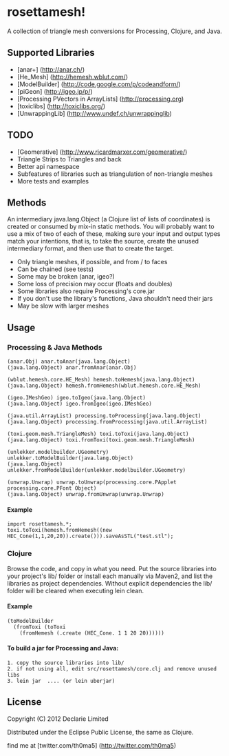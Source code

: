 # rosettamesh!

A collection of triangle mesh conversions for Processing, Clojure, and Java.

## Supported Libraries

- [anar+] (http://anar.ch/)
- [He_Mesh] (http://hemesh.wblut.com/)
- [ModelBuilder] (http://code.google.com/p/codeandform/)
- [piGeon] (http://igeo.jp/p/)
- [Processing PVectors in ArrayLists] (http://processing.org)
- [toxiclibs] (http://toxiclibs.org/)
- [UnwrappingLib] (http://www.undef.ch/unwrappinglib)

## TODO

- [Geomerative] (http://www.ricardmarxer.com/geomerative/)
- Triangle Strips to Triangles and back
- Better api namespace
- Subfeatures of libraries such as triangulation of non-triangle meshes
- More tests and examples

## Methods

An intermediary java.lang.Object (a Clojure list of lists of coordinates) is
created or consumed by mix-in static methods. You will probably want to
use a mix of two of each of these, making sure your input and output
types match your intentions, that is, to take the source, create the
unused intermediary format, and then use that to create the target.

- Only triangle meshes, if possible, and from / to faces
- Can be chained (see tests)
- Some may be broken (anar, igeo?)
- Some loss of precision may occur (floats and doubles) 
- Some libraries also require Processing's core.jar
- If you don't use the library's functions, Java shouldn't need their jars
- May be slow with larger meshes

## Usage

### Processing & Java Methods

    (anar.Obj) anar.toAnar(java.lang.Object)
    (java.lang.Object) anar.fromAnar(anar.Obj)

    (wblut.hemesh.core.HE_Mesh) hemesh.toHemesh(java.lang.Object)
    (java.lang.Object) hemesh.fromHemesh(wblut.hemesh.core.HE_Mesh)

    (igeo.IMeshGeo) igeo.toIgeo(java.lang.Object)
    (java.lang.Object) igeo.fromIgeo(igeo.IMeshGeo)

    (java.util.ArrayList) processing.toProcessing(java.lang.Object)
    (java.lang.Object) processing.fromProcessing(java.util.ArrayList)

    (toxi.geom.mesh.TriangleMesh) toxi.toToxi(java.lang.Object)
    (java.lang.Object) toxi.fromToxi(toxi.geom.mesh.TriangleMesh)

    (unlekker.modelbuilder.UGeometry) unlekker.toModelBuilder(java.lang.Object)
    (java.lang.Object) unlekker.fromModelBuilder(unlekker.modelbuilder.UGeometry)

    (unwrap.Unwrap) unwrap.toUnwrap(processing.core.PApplet processing.core.PFont Object)
    (java.lang.Object) unwrap.fromUnwrap(unwrap.Unwrap)

#### Example

    import rosettamesh.*;
    toxi.toToxi(hemesh.fromHemesh((new HEC_Cone(1,1,20,20)).create())).saveAsSTL("test.stl");
    

### Clojure

Browse the code, and copy in what you need. Put the source libraries
into your project's lib/ folder or install each manually via Maven2, and
list the libraries as project dependencies. Without explicit dependencies
the lib/ folder will be cleared when executing lein clean.

#### Example

    (toModelBuilder 
      (fromToxi (toToxi 
        (fromHemesh (.create (HEC_Cone. 1 1 20 20))))))

#### To build a jar for Processing and Java:

    1. copy the source libraries into lib/
    2. if not using all, edit src/rosettamesh/core.clj and remove unused libs
    3. lein jar  .... (or lein uberjar)

## License

Copyright (C) 2012 Declarie Limited

Distributed under the Eclipse Public License, the same as Clojure.

find me at [twitter.com/th0ma5] (http://twitter.com/th0ma5)

